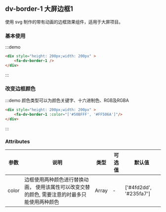 ## dv-border-1 大屏边框1
使用 svg 制作的带有动画的边框效果组件，适用于大屏项目。

### 基本使用
:::demo 
```html
<div style="height: 200px;width: 200px" >
    <fa-dv-border-1 />
</div>
```
:::

### 改变边框颜色
:::demo 颜色类型可以为颜色关键字、十六进制色、RGB及RGBA
```html
<div style="height: 200px;width: 200px" >
    <fa-dv-border-1 :color="['#50BFFF', '#FF506A']"/>
</div>
```
:::

### Attributes
| 参数      | 说明    | 类型      | 可选值       | 默认值   |
|---------- |-------- |---------- |-------------  |-------- |
| color     | 边框使用两种颜色进行替换动画， 使用该属性可以改变交替的颜色, 需要注意的时最多只能使用两种颜色   | Array  |  -            |    ['#4fd2dd', '#235fa7']     |
